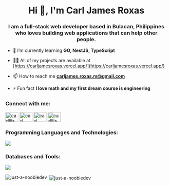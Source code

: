 <h1 align="center">Hi 👋, I'm Carl James Roxas</h1>
<h3 align="center">I am a full-stack web developer based in Bulacan, Philippines who loves building web applications that can help other people.</h3>

- 🌱 I’m currently learning **GO, NestJS, TypeScript**

- 👨‍💻 All of my projects are available at [https://carljamesroxas.vercel.app/](https://carljamesroxas.vercel.app/)

- 📫 How to reach me **carljames.roxas.m@gmail.com**

- ⚡ Fun fact **I love math and my first dream course is engineering**

<h3 align="left">Connect with me:</h3>
<p align="left">
<a href="https://twitter.com/carllljamessss" target="blank"><img align="center" src="https://raw.githubusercontent.com/rahuldkjain/github-profile-readme-generator/master/src/images/icons/Social/twitter.svg" alt="carllljamessss" height="30" width="40" /></a>
<a href="https://linkedin.com/in/carl james roxas" target="blank"><img align="center" src="https://raw.githubusercontent.com/rahuldkjain/github-profile-readme-generator/master/src/images/icons/Social/linked-in-alt.svg" alt="carl james roxas" height="30" width="40" /></a>
<a href="https://fb.com/carl james" target="blank"><img align="center" src="https://raw.githubusercontent.com/rahuldkjain/github-profile-readme-generator/master/src/images/icons/Social/facebook.svg" alt="carl james" height="30" width="40" /></a>
<a href="https://instagram.com/carllljamesss" target="blank"><img align="center" src="https://raw.githubusercontent.com/rahuldkjain/github-profile-readme-generator/master/src/images/icons/Social/instagram.svg" alt="carllljamesss" height="30" width="40" /></a>
</p>

<h3 align="left">Programming Languages and Technologies:</h3>
<p align="left">
  <a href="https://carljamesroxas.vercel.app/">
    <img src="https://skillicons.dev/icons?i=nestjs,ts,go,htmx,graphql,nextjs,express,tailwind,php,django,python" />
  </a>
</p>


<h3 align="left">Databases and Tools:</h3>
<p align="left">
  <a href="https://carljamesroxas.vercel.app/">
    <img src="https://skillicons.dev/icons?i=postgres,mongodb,docker,redis,git,supabase,firebase" />
  </a>
</p>

<p><img align="left" src="https://github-readme-stats.vercel.app/api/top-langs?username=just-a-noobiedev&show_icons=true&locale=en&layout=compact" alt="just-a-noobiedev" /></p>

<p>&nbsp;<img align="center" src="https://github-readme-stats.vercel.app/api?username=just-a-noobiedev&show_icons=true&locale=en" alt="just-a-noobiedev" /></p>
